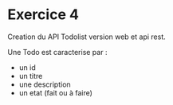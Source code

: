 # Exercice 4

Creation du API Todolist version web et api rest.

Une Todo est caracterise par :
- un id
- un titre
- une description
- un etat (fait ou à faire)

